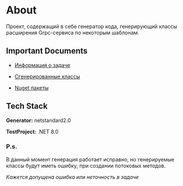 # About

Проект, содержащий в себе генератор кода, генерирующий классы расширения Grpc-сервиса по некоторым шаблонам. 

## Important Documents

- [Информация о задаче](https://github.com/VladislavSolonina/GrpcImplementationCodeGenerator/blob/main/Task/Task_CodeGenerator_GrpcImplementation.pdf)

- [Сгенерированные классы](https://github.com/VladislavSolonina/GrpcImplementationCodeGenerator/tree/main/GeneratedClasses)

- [Nuget пакеты](https://github.com/VladislavSolonina/GrpcImplementationCodeGenerator/tree/main/Nugets)

## Tech Stack

**Generator:** netstandard2.0

**TestProject:** .NET 8.0

### P.s.
В данный момент генерация работает исправно, но генерируемые классы будут иметь ошибку, при создании потоковых методов. 

*Кажется допущена ошибка или неточность в задаче*